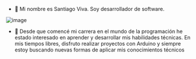 - 👋 Mi nombre es Santiago Viva. Soy desarrollador de software.

 ![image](https://github.com/SantDV/SantDV/assets/89231768/487d56cc-3836-458a-a287-e0c25575d4a0)

- 👀  Desde que comencé mi carrera en el mundo de la programación he 
estado interesado en aprender y desarrollar mis habilidades técnicas. En mis 
tiempos libres, disfruto realizar proyectos con Arduino y siempre estoy buscando
 nuevas formas de aplicar mis conocimientos técnicos
